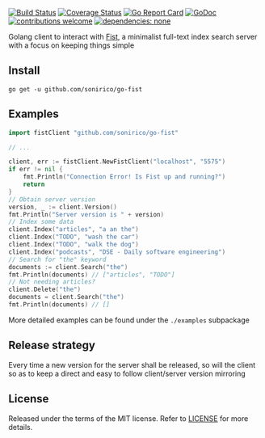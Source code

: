[![Build Status](https://travis-ci.org/sonirico/go-fist.svg?branch=master)](https://travis-ci.org/sonirico/go-fist)
[![Coverage Status](https://coveralls.io/repos/github/sonirico/go-fist/badge.svg?branch=master)](https://coveralls.io/github/sonirico/go-fist?branch=master)
[![Go Report Card](https://goreportcard.com/badge/github.com/sonirico/go-fist)](https://goreportcard.com/report/github.com/sonirico/go-fist)
[![GoDoc](https://godoc.org/github.com/sonirico/go-fist?status.svg)](https://godoc.org/github.com/sonirico/go-fist)
[![contributions welcome](https://img.shields.io/badge/contributions-welcome-brightgreen.svg?style=flat)](https://github.com/sonirico/go-fist/issues)
[![dependencies: none](https://img.shields.io/badge/dependencies-none-brightgreen.svg)]()


Golang client to interact with [Fist](https://github.com/f-prime/fist), a minimalist full-text index search server with
a focus on keeping things simple

## Install

```
go get -u github.com/sonirico/go-fist
```

## Examples

```go
import fistClient "github.com/sonirico/go-fist"

// ...

client, err := fistClient.NewFistClient("localhost", "5575")
if err != nil {
    fmt.Println("Connection Error! Is Fist up and running?")
    return
}
// Obtain server version
version, _ := client.Version()
fmt.Println("Server version is " + version)
// Index some data
client.Index("articles", "a an the")
client.Index("TODO", "wash the car")
client.Index("TODO", "walk the dog")
client.Index("podcasts", "DSE - Daily software engineering")
// Search for "the" keyword
documents := client.Search("the")
fmt.Println(documents) // ["articles", "TODO"]
// Not needing articles?
client.Delete("the")
documents = client.Search("the")
fmt.Println(documents) // []
```

More detailed examples can be found under the `./examples` subpackage

## Release strategy

Every time a new version for the server shall be released, so will the
client so as to keep a direct and easy to follow client/server version
mirroring

## License

Released under the terms of the MIT license. Refer to [LICENSE](LICENSE)
for more details.
